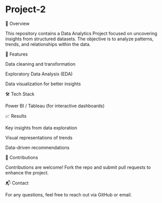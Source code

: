 # Project-2
📌 Overview

This repository contains a Data Analytics Project focused on uncovering insights from structured datasets. The objective is to analyze patterns, trends, and relationships within the data.

🔧 Features

Data cleaning and transformation

Exploratory Data Analysis (EDA)

Data visualization for better insights

🛠 Tech Stack

Power BI / Tableau (for interactive dashboards)

📈 Results

Key insights from data exploration

Visual representations of trends

Data-driven recommendations

🤝 Contributions

Contributions are welcome! Fork the repo and submit pull requests to enhance the project.

📬 Contact

For any questions, feel free to reach out via GitHub or email.
